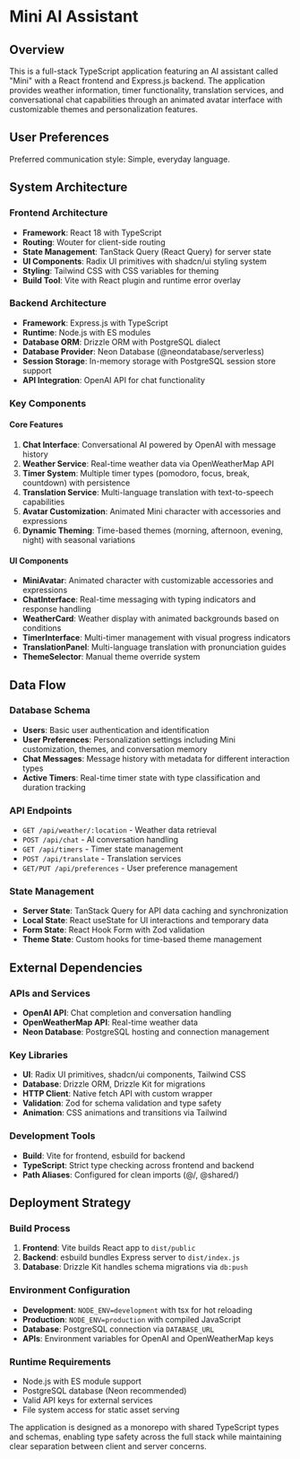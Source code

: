 # Mini AI Assistant

## Overview

This is a full-stack TypeScript application featuring an AI assistant called "Mini" with a React frontend and Express.js backend. The application provides weather information, timer functionality, translation services, and conversational chat capabilities through an animated avatar interface with customizable themes and personalization features.

## User Preferences

Preferred communication style: Simple, everyday language.

## System Architecture

### Frontend Architecture
- **Framework**: React 18 with TypeScript
- **Routing**: Wouter for client-side routing
- **State Management**: TanStack Query (React Query) for server state
- **UI Components**: Radix UI primitives with shadcn/ui styling system
- **Styling**: Tailwind CSS with CSS variables for theming
- **Build Tool**: Vite with React plugin and runtime error overlay

### Backend Architecture
- **Framework**: Express.js with TypeScript
- **Runtime**: Node.js with ES modules
- **Database ORM**: Drizzle ORM with PostgreSQL dialect
- **Database Provider**: Neon Database (@neondatabase/serverless)
- **Session Storage**: In-memory storage with PostgreSQL session store support
- **API Integration**: OpenAI API for chat functionality

### Key Components

#### Core Features
1. **Chat Interface**: Conversational AI powered by OpenAI with message history
2. **Weather Service**: Real-time weather data via OpenWeatherMap API
3. **Timer System**: Multiple timer types (pomodoro, focus, break, countdown) with persistence
4. **Translation Service**: Multi-language translation with text-to-speech capabilities
5. **Avatar Customization**: Animated Mini character with accessories and expressions
6. **Dynamic Theming**: Time-based themes (morning, afternoon, evening, night) with seasonal variations

#### UI Components
- **MiniAvatar**: Animated character with customizable accessories and expressions
- **ChatInterface**: Real-time messaging with typing indicators and response handling
- **WeatherCard**: Weather display with animated backgrounds based on conditions
- **TimerInterface**: Multi-timer management with visual progress indicators
- **TranslationPanel**: Multi-language translation with pronunciation guides
- **ThemeSelector**: Manual theme override system

## Data Flow

### Database Schema
- **Users**: Basic user authentication and identification
- **User Preferences**: Personalization settings including Mini customization, themes, and conversation memory
- **Chat Messages**: Message history with metadata for different interaction types
- **Active Timers**: Real-time timer state with type classification and duration tracking

### API Endpoints
- `GET /api/weather/:location` - Weather data retrieval
- `POST /api/chat` - AI conversation handling
- `GET /api/timers` - Timer state management
- `POST /api/translate` - Translation services
- `GET/PUT /api/preferences` - User preference management

### State Management
- **Server State**: TanStack Query for API data caching and synchronization
- **Local State**: React useState for UI interactions and temporary data
- **Form State**: React Hook Form with Zod validation
- **Theme State**: Custom hooks for time-based theme management

## External Dependencies

### APIs and Services
- **OpenAI API**: Chat completion and conversation handling
- **OpenWeatherMap API**: Real-time weather data
- **Neon Database**: PostgreSQL hosting and connection management

### Key Libraries
- **UI**: Radix UI primitives, shadcn/ui components, Tailwind CSS
- **Database**: Drizzle ORM, Drizzle Kit for migrations
- **HTTP Client**: Native fetch API with custom wrapper
- **Validation**: Zod for schema validation and type safety
- **Animation**: CSS animations and transitions via Tailwind

### Development Tools
- **Build**: Vite for frontend, esbuild for backend
- **TypeScript**: Strict type checking across frontend and backend
- **Path Aliases**: Configured for clean imports (@/, @shared/)

## Deployment Strategy

### Build Process
1. **Frontend**: Vite builds React app to `dist/public`
2. **Backend**: esbuild bundles Express server to `dist/index.js`
3. **Database**: Drizzle Kit handles schema migrations via `db:push`

### Environment Configuration
- **Development**: `NODE_ENV=development` with tsx for hot reloading
- **Production**: `NODE_ENV=production` with compiled JavaScript
- **Database**: PostgreSQL connection via `DATABASE_URL`
- **APIs**: Environment variables for OpenAI and OpenWeatherMap keys

### Runtime Requirements
- Node.js with ES module support
- PostgreSQL database (Neon recommended)
- Valid API keys for external services
- File system access for static asset serving

The application is designed as a monorepo with shared TypeScript types and schemas, enabling type safety across the full stack while maintaining clear separation between client and server concerns.